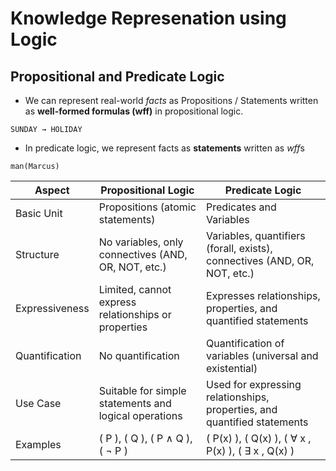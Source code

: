 # Knowledge Represenation using Logic

## Propositional and Predicate Logic

- We can represent real-world *facts* as Propositions / Statements written as **well-formed formulas (wff)** in propositional logic.
```
SUNDAY → HOLIDAY
```
- In predicate logic, we represent facts as **statements** written as *wff*s
```
man(Marcus)
```

| Aspect                  | Propositional Logic                                     | Predicate Logic                                                       |
|-------------------------|--------------------------------------------------------|------------------------------------------------------------------------|
| Basic Unit              | Propositions (atomic statements)                       | Predicates and Variables                                               |
| Structure               | No variables, only connectives (AND, OR, NOT, etc.)    | Variables, quantifiers (forall, exists), connectives (AND, OR, NOT, etc.) |
| Expressiveness          | Limited, cannot express relationships or properties    | Expresses relationships, properties, and quantified statements          |
| Quantification          | No quantification                                       | Quantification of variables (universal and existential)                 |
| Use Case                | Suitable for simple statements and logical operations   | Used for expressing relationships, properties, and quantified statements |
| Examples                | \( P \), \( Q \), \( P ∧ Q \), \( ¬ P \)      | \( P(x) \), \( Q(x) \), \( ∀ x \, P(x) \), \( ∃ x \, Q(x) \) |

